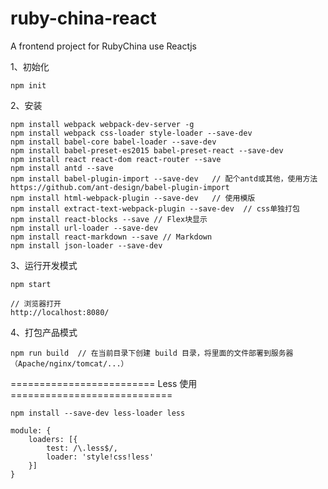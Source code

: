 # ruby-china-react
A frontend project for RubyChina use Reactjs

1、初始化

    npm init

2、安装

    npm install webpack webpack-dev-server -g
    npm install webpack css-loader style-loader --save-dev
    npm install babel-core babel-loader --save-dev
    npm install babel-preset-es2015 babel-preset-react --save-dev
    npm install react react-dom react-router --save
    npm install antd --save
    npm install babel-plugin-import --save-dev   // 配个antd或其他，使用方法 https://github.com/ant-design/babel-plugin-import
    npm install html-webpack-plugin --save-dev   // 使用模版
    npm install extract-text-webpack-plugin --save-dev  // css单独打包
    npm install react-blocks --save // Flex块显示
    npm install url-loader --save-dev
    npm install react-markdown --save // Markdown
    npm install json-loader --save-dev


3、运行开发模式

    npm start

    // 浏览器打开
    http://localhost:8080/

4、打包产品模式

    npm run build  // 在当前目录下创建 build 目录，将里面的文件部署到服务器（Apache/nginx/tomcat/...）





========================= Less 使用 ============================

    npm install --save-dev less-loader less

    module: {
        loaders: [{
            test: /\.less$/,
            loader: 'style!css!less'
        }]
    }

